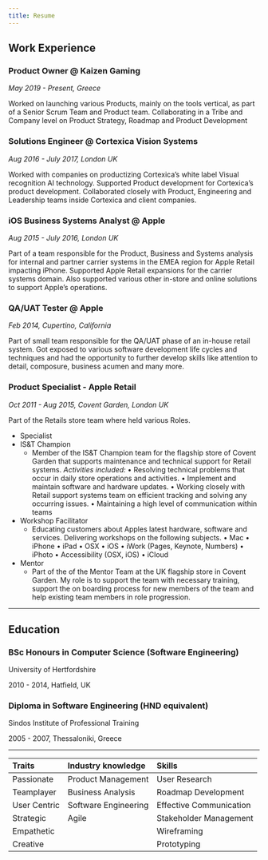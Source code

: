 ```yaml
---
title: Resume
---
```

## Work Experience

### **Product Owner @ Kaizen Gaming**

*May 2019 - Present, Greece*

Worked on launching various Products, mainly on the tools vertical, as part of a Senior Scrum Team and Product team.
Collaborating in a Tribe and Company level on Product Strategy, Roadmap and Product Development

### **Solutions Engineer @ Cortexica Vision Systems**

*Aug 2016 - July 2017, London UK*

Worked with companies on productizing Cortexica’s white label Visual recognition AI technology.
Supported Product development for Cortexica’s product development.
Collaborated closely with Product, Engineering and Leadership teams inside Cortexica and client companies.

### **iOS Business Systems Analyst @ Apple**

*Aug 2015 - July 2016, London UK*

Part of a team responsible for the Product, Business and Systems analysis for internal and partner carrier systems in the EMEA region for Apple Retail impacting iPhone. Supported Apple Retail expansions for the carrier systems domain.
Also supported various other in-store and online solutions to support Apple’s operations.

### **QA/UAT Tester @ Apple**

*Feb 2014, Cupertino, California*

Part of small team responsible for the QA/UAT phase of an in-house retail system.
Got exposed to various software development life cycles and techniques and had the opportunity to further develop skills like attention to detail, composure, business acumen and many more.

### **Product Specialist - Apple Retail**

*Oct 2011 - Aug 2015, Covent Garden, London UK*

Part of the Retails store team where held various Roles.
* Specialist
* IS&T Champion
  * Member of the IS&T Champion team for the flagship store of Covent Garden that supports maintenance and technical support for Retail systems.
    *Activities included:*
    • Resolving technical problems that occur in daily store operations and activities.
    • Implement and maintain software and hardware updates.
    • Working closely with Retail support systems team on efficient tracking and solving any occurring issues.
    • Maintaining a high level of communication within teams
* Workshop Facilitator
  * Educating customers about Apples latest hardware, software and services.
Delivering workshops on the following subjects.
• Mac
• iPhone
• iPad
• OSX
• iOS
• iWork (Pages, Keynote, Numbers)
• iPhoto
• Accessibility (OSX, iOS)
• iCloud
* Mentor
  * Part of the of the Mentor Team at the UK flagship store in Covent Garden. My role is to support the team with necessary training, support the on boarding process for new members of the team and help existing team members in role progression.

---

## Education

### BSc Honours in Computer Science (Software Engineering)

University of Hertfordshire

2010 - 2014, Hatfield, UK

### Diploma in Software Engineering (HND equivalent)

Sindos Institute of Professional Training

2005 - 2007, Thessaloniki, Greece

---

| **Traits** | Industry knowledge | Skills |
| :-------- | :----------- | :------ |
| Passionate | Product Management | User Research |
| Teamplayer | Business Analysis | Roadmap Development |
| User Centric | Software Engineering | Effective Communication |
| Strategic | Agile | Stakeholder Management|
| Empathetic |  | Wireframing
| Creative |  | Prototyping